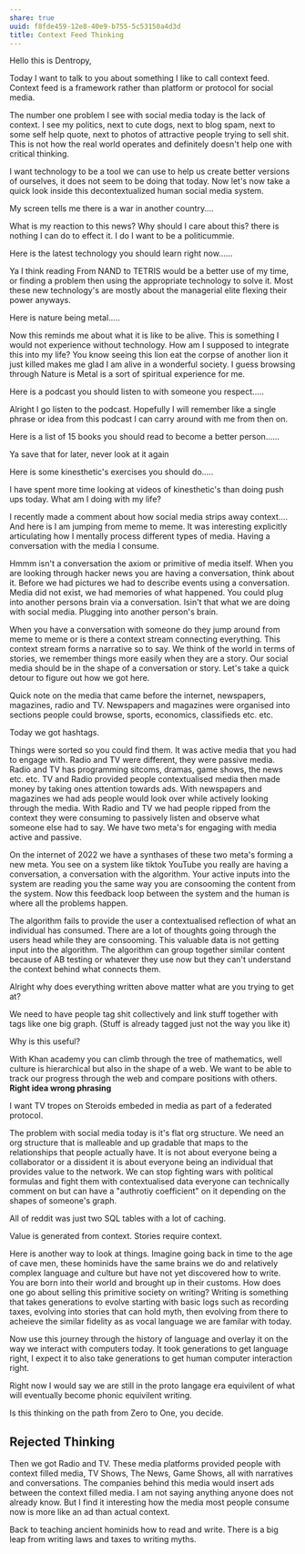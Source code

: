 ```yaml
---
share: true
uuid: f8fde459-12e8-40e9-b755-5c53150a4d3d
title: Context Feed Thinking
---
```

Hello this is Dentropy,

Today I want to talk to you about something I like to call context feed. Context feed is a framework rather than platform or protocol for social media.

The number one problem I see with social media today is the lack of context. I see my politics, next to cute dogs, next to blog spam, next to some self help quote, next to photos of attractive people trying to sell shit. This is not how the real world operates and definitely doesn't help one with critical thinking. 

I want technology to be a tool we can use to help us create better versions of ourselves, it does not seem to be doing that today. Now let's now take a quick look inside this decontextualized human social media system.

My screen tells me there is a war in another country....

What is my reaction to this news? Why should I care about this? there is nothing I can do to effect it. I do I want to be a politicummie.

Here is the latest technology you should learn right now......

Ya I think reading From NAND to TETRIS would be a better use of my time, or finding a problem then using the appropriate technology to solve it. Most these new technology's are mostly about the managerial elite flexing their power anyways.

Here is nature being metal.....

Now this reminds me about what it is like to be alive. This is something I would not experience without technology. How am I supposed to integrate this into my life? You know seeing this lion eat the corpse of another lion it just killed makes me glad I am alive in a wonderful society. I guess browsing through Nature is Metal is a sort of spiritual experience for me.

Here is a podcast you should listen to with someone you respect.....

Alright I go listen to the podcast. Hopefully I will remember like a single phrase or idea from this podcast I can carry around with me from then on.

Here is a list of 15 books you should read to become a better person......

Ya save that for later, never look at it again

Here is some kinesthetic's exercises you should do.....

I have spent more time looking at videos of kinesthetic's than doing push ups today. What am I doing with my life?

I recently made a comment about how social media strips away context.... And here is I am jumping from meme to meme. It was interesting explicitly articulating how I mentally process different types of media. Having a conversation with the media I consume.

Hmmm isn't a conversation the axiom or primitive of media itself. When you are looking through hacker news you are having a conversation, think about it. Before we had pictures we had to describe events using a conversation. Media did not exist, we had memories of what happened. You could plug into another persons brain via a conversation. Isin't that what we are doing with social media. Plugging into another person's brain.

When you have a conversation with someone do they jump around from meme to meme or is there a context stream connecting everything. This context stream forms a narrative so to say. We think of the world in terms of stories, we remember things more easily when they are a story. Our social media should be in the shape of a conversation or story. Let's take a quick detour to figure out how we got here.

Quick note on the media that came before the internet, newspapers, magazines, radio and TV. Newspapers and magazines were organised into sections people could browse, sports, economics, classifieds etc. etc. 

Today we got hashtags. 

Things were sorted so you could find them. It was active media that you had to engage with. Radio and TV were different, they were passive media. Radio and TV has programming sitcoms, dramas, game shows, the news etc. etc. TV and Radio provided people contextualised media then made money by taking ones attention towards ads. With newspapers and magazines we had ads people would look over while actively looking through the media. With Radio and TV we had people ripped from the context they were consuming to passively listen and observe what someone else had to say. We have two meta's for engaging with media active and passive.

On the internet of 2022 we have a synthases of these two meta's forming a new meta. You see on a system like tiktok YouTube you really are having a conversation, a conversation with the algorithm. Your active inputs into the system are reading you the same way you are consooming the content from the system. Now this feedback loop between the system and the human is where all the problems happen.

The algorithm fails to provide the user a contextualised reflection of what an individual has consumed. There are a lot of thoughts going through the users head while they are consooming. This valuable data is not getting input into the algorithm. The algorithm can group together similar content because of AB testing or whatever they use now but they can't understand the context behind what connects them.

Alright why does everything written above matter what are you trying to get at?

We need to have people tag shit collectively and link stuff together with tags like one big graph. (Stuff is already tagged just not the way you like it)

Why is this useful?

With Khan academy you can climb through the tree of mathematics, well culture is hierarchical but also in the shape of a web. We want to be able to track our progress through the web and compare positions with others. **Right idea wrong phrasing**

I want TV tropes on Steroids embeded in media as part of a federated protocol.

The problem with social media today is it's flat org structure. We need an org structure that is malleable and up gradable that maps to the relationships that people actually have. It is not about everyone being a collaborator or a dissident it is about everyone being an individual that provides value to the network. We can stop fighting wars with political formulas and fight them with contextualised data everyone can technically comment on but can have a "authrotiy coefficient" on it depending on the shapes of someone's graph.



All of reddit was just two SQL tables with a lot of caching. 

Value is generated from context. Stories require context.

Here is another way to look at things. Imagine going back in time to the age of cave men, these hominids have the same brains we do and relatively complex language and culture but have not yet discovered how to write. You are born into their world and brought up in their customs. How does one go about selling this primitive society on writing? Writing is something that takes generations to evolve starting with basic logs such as recording taxes, evolving into stories that can hold myth, then evolving from there to acheieve the similar fidelity as as vocal language we are familar with today.

Now use this journey through the history of language and overlay it on the way we interact with computers today. It took generations to get language right, I expect it to also take generations to get human computer interaction right.

Right now I would say we are still in the proto langage era equivilent of what will eventually become phonic equivilent writing. 

Is this thinking on the path from Zero to One, you decide.

## Rejected Thinking

Then we got Radio and TV. These media platforms provided people with context filled media, TV Shows, The News, Game Shows, all with narratives and conversations. The companies behind this media would insert ads between the context filled media. I am not saying anything anyone does not already know. But I find it interesting how the media most people consume now is more like an ad than actual context.

Back to teaching ancient hominids how to read and write. There is a big leap from writing laws and taxes to writing myths. 



